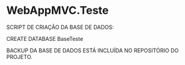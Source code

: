 # WebAppMVC.Teste

SCRIPT DE CRIAÇÃO DA BASE DE DADOS:

CREATE DATABASE BaseTeste

BACKUP DA BASE DE DADOS ESTÁ INCLUÍDA NO REPOSITÓRIO DO PROJETO.
